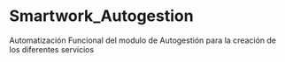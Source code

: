 # Smartwork_Autogestion
Automatización Funcional del modulo de Autogestión para la creación de los diferentes servicios
